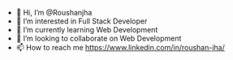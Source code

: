 - 👋 Hi, I’m @Roushanjha
- 👀 I’m interested in Full Stack Developer
- 🌱 I’m currently learning Web Development
- 💞️ I’m looking to collaborate on Web Development
- 📫 How to reach me https://www.linkedin.com/in/roushan-jha/
<!---
Roushanjha/Roushanjha is a ✨ special ✨ repository because its `README.md` (this file) appears on your GitHub profile.
You can click the Preview link to take a look at your changes.
--->
